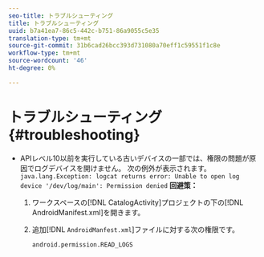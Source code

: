 ```yaml
---
seo-title: トラブルシューティング
title: トラブルシューティング
uuid: b7a41ea7-86c5-442c-b751-86a9055c5e35
translation-type: tm+mt
source-git-commit: 31b6cad26bcc393d731080a70eff1c59551f1c8e
workflow-type: tm+mt
source-wordcount: '46'
ht-degree: 0%

---
```



# トラブルシューティング{#troubleshooting}

* APIレベル10以前を実行している古いデバイスの一部では、権限の問題が原因でログデバイスを開けません。 次の例外が表示されます。`java.lang.Exception: logcat returns error: Unable to open log device '/dev/log/main': Permission denied` **回避策：**

   1. ワークスペースの[!DNL CatalogActivity]プロジェクトの下の[!DNL AndroidManifest.xml]を開きます。

   1. 追加[!DNL `AndroidManfest.xml`]ファイルに対する次の権限です。

      ```
      android.permission.READ_LOGS
      ```
